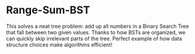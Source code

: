 # Range-Sum-BST

This solves a neat tree problem: add up all numbers in a Binary Search Tree that fall between two given values. Thanks to how BSTs are organized, we can quickly skip irrelevant parts of the tree. Perfect example of how data structure choices make algorithms efficient!
